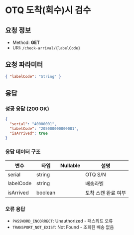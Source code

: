 # OTQ 도착(회수)시 검수

## 요청 정보

- Method: **GET**
- URI: `/check-arrival/{labelCode}`

## 요청 파라미터

```json
{ "labelCode": "String" }
```

## 응답

### 성공 응답 (200 OK)

```json
{
  "serial": "40000001",
  "labelCode": "205000000000001",
  "isArrived": true
}
```

### 응답 데이터 구조

| 변수 | 타입 | Nullable | 설명 |
|------|------|----------|------|
| serial | string |  | OTQ S/N |
| labelCode | string |  | 배송라벨 |
| isArrived | boolean |  | 도착 스캔 완료 여부 |

### 오류 응답

- `PASSWORD_INCORRECT`: Unauthorized - 패스워드 오류
- `TRANSPORT_NOT_EXIST`: Not Found - 조회된 배송 없음
